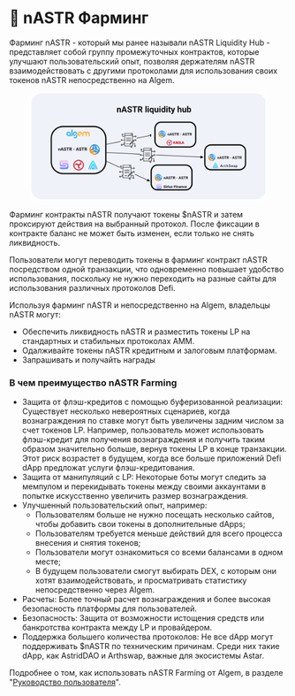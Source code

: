 # 📔 nASTR Фарминг

Фарминг nASTR - который мы ранее называли nASTR Liquidity Hub - представляет собой группу промежуточных контрактов, которые улучшают пользовательский опыт, позволяя держателям nASTR взаимодействовать с другими протоколами для использования своих токенов nASTR непосредственно на Algem.

<figure><img src="../.gitbook/assets/Article.png" alt=""><figcaption></figcaption></figure>

Фарминг контракты nASTR получают токены $nASTR и затем проксируют действия на выбранный протокол. После фиксации в контракте баланс не может быть изменен, если только не снять ликвидность.

Пользователи могут переводить токены в фарминг контракт nASTR посредством одной транзакции, что одновременно повышает удобство использования, поскольку не нужно переходить на разные сайты для использования различных протоколов Defi.

Используя фарминг nASTR и непосредственно на Algem, владельцы nASTR могут:

* Обеспечить ликвидность nASTR и разместить токены LP на стандартных и стабильных протоколах AMM.
* Одалживайте токены nASTR кредитным и залоговым платформам.
* Запрашивать и получайть награды

### В чем преимущество nASTR Farming

* Защита от флэш-кредитов с помощью буферизованной реализации: Существует несколько невероятных сценариев, когда вознаграждения по ставке могут быть увеличены задним числом за счет токенов LP. Например, пользователь может использовать флэш-кредит для получения вознаграждения и получить таким образом значительно больше, вернув токены LP в конце транзакции. Этот риск возрастет в будущем, когда все больше приложений Defi dApp предложат услуги флэш-кредитования.
* Защита от манипуляций с LP: Некоторые боты могут следить за мемпулом и перекидывать токены между своими аккаунтами в попытке искусственно увеличить размер вознаграждения.
* Улучшенный пользовательский опыт, например:
  * Пользователям больше не нужно посещать несколько сайтов, чтобы добавить свои токены в дополнительные dApps;
  * Пользователям требуется меньше действий для всего процесса внесения и снятия токенов;&#x20;
  * Пользователи могут ознакомиться со всеми балансами в одном месте;&#x20;
  * В будущем пользователи смогут выбирать DEX, с которым они хотят взаимодействовать, и просматривать статистику непосредственно через Algem.
* Расчеты: Более точный расчет вознаграждения и более высокая безопасность платформы для пользователей.
* Безопасность: Защита от возможности истощения средств или банкротства контракта между LP и провайдером.&#x20;
* Поддержка большего количества протоколов: Не все dApp могут поддерживать $nASTR по техническим причинам. Среди них такие dApp, как AstridDAO и Arthswap, важные для экосистемы Astar.

Подробнее о том, как использовать nASTR Farming от Algem, в разделе "[Руководство пользователя](../kak-nachat/kak-ispolzovat-algems-nastr-farming/)".
